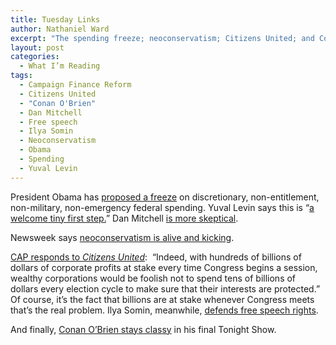 ```yaml
---
title: Tuesday Links
author: Nathaniel Ward
excerpt: "The spending freeze; neoconservatism; Citizens United; and Conan O'Brien."
layout: post
categories:
  - What I’m Reading
tags:
  - Campaign Finance Reform
  - Citizens United
  - "Conan O'Brien"
  - Dan Mitchell
  - Free speech
  - Ilya Somin
  - Neoconservatism
  - Obama
  - Spending
  - Yuval Levin
---
```

President Obama has [proposed a freeze][1] on discretionary, non-entitlement, non-military, non-emergency federal spending. Yuval Levin says this is “[a welcome tiny first step.][2]” Dan Mitchell [is more skeptical][3].

Newsweek says [neoconservatism is alive and kicking][4].

[CAP responds to *Citizens United*][5]:  “Indeed, with hundreds of billions of dollars of corporate profits at stake every time Congress begins a session, wealthy corporations would be foolish not to spend tens of billions of dollars every election cycle to make sure that their interests are protected.” Of course, it’s the fact that billions are at stake whenever Congress meets that’s the real problem. Ilya Somin, meanwhile, [defends free speech rights][6].

And finally, [Conan O’Brien stays classy][7] in his final Tonight Show.

 [1]: http://www.washingtonpost.com/wp-dyn/content/article/2010/01/25/AR2010012503549.html
 [2]: http://corner.nationalreview.com/post/?q=MTBiMzFiNzNlOTFjZDQyZjVkMzk4YTkzZmUyN2NiZmU=
 [3]: http://danieljmitchell.blogspot.com/2010/01/obamas-spending-freeze-is-it-real-or-is.html
 [4]: http://www.newsweek.com/id/232053
 [5]: http://thinkprogress.org/2010/01/21/citizens-united/
 [6]: http://volokh.com/2010/01/21/corporate-rights-and-property-rights-are-human-rights-why-its-a-mistake-to-conflate-a-right-with-the-means-used-to-exercise-it/
 [7]: http://www.hulu.com/watch/122598/the-tonight-show-with-conan-obrien-fri-jan-22-2010